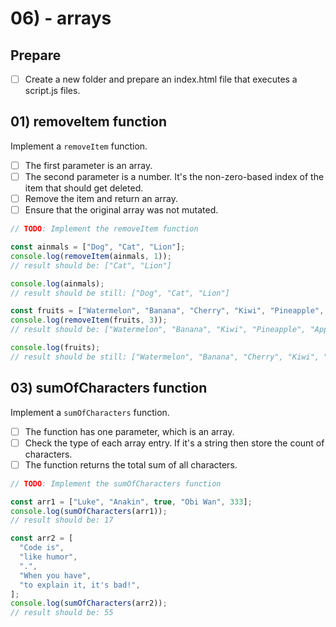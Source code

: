 # 06) - arrays

## Prepare

- [ ] Create a new folder and prepare an index.html file that executes a script.js files.

## 01) removeItem function

Implement a `removeItem` function.

- [ ] The first parameter is an array.
- [ ] The second parameter is a number. It's the non-zero-based index of the item that should get deleted.
- [ ] Remove the item and return an array.
- [ ] Ensure that the original array was not mutated.

```js
// TODO: Implement the removeItem function

const ainmals = ["Dog", "Cat", "Lion"];
console.log(removeItem(ainmals, 1));
// result should be: ["Cat", "Lion"]

console.log(ainmals);
// result should be still: ["Dog", "Cat", "Lion"]

const fruits = ["Watermelon", "Banana", "Cherry", "Kiwi", "Pineapple", "Apple"];
console.log(removeItem(fruits, 3));
// result should be: ["Watermelon", "Banana", "Kiwi", "Pineapple", "Apple"]

console.log(fruits);
// result should be still: ["Watermelon", "Banana", "Cherry", "Kiwi", "Pineapple", "Apple"]
```

## 03) sumOfCharacters function

Implement a `sumOfCharacters` function.

- [ ] The function has one parameter, which is an array.
- [ ] Check the type of each array entry. If it's a string then store the count of characters.
- [ ] The function returns the total sum of all characters.

```js
// TODO: Implement the sumOfCharacters function

const arr1 = ["Luke", "Anakin", true, "Obi Wan", 333];
console.log(sumOfCharacters(arr1));
// result should be: 17

const arr2 = [
  "Code is",
  "like humor",
  ".",
  "When you have",
  "to explain it, it's bad!",
];
console.log(sumOfCharacters(arr2));
// result should be: 55
```
